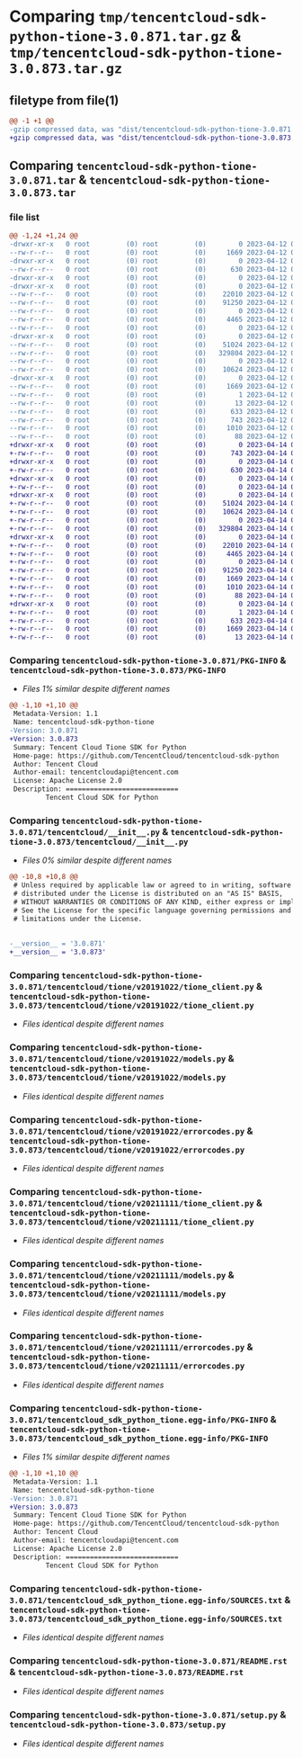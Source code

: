 # Comparing `tmp/tencentcloud-sdk-python-tione-3.0.871.tar.gz` & `tmp/tencentcloud-sdk-python-tione-3.0.873.tar.gz`

## filetype from file(1)

```diff
@@ -1 +1 @@
-gzip compressed data, was "dist/tencentcloud-sdk-python-tione-3.0.871.tar", last modified: Wed Apr 12 00:44:07 2023, max compression
+gzip compressed data, was "dist/tencentcloud-sdk-python-tione-3.0.873.tar", last modified: Fri Apr 14 00:59:27 2023, max compression
```

## Comparing `tencentcloud-sdk-python-tione-3.0.871.tar` & `tencentcloud-sdk-python-tione-3.0.873.tar`

### file list

```diff
@@ -1,24 +1,24 @@
-drwxr-xr-x   0 root         (0) root         (0)        0 2023-04-12 00:44:07.000000 tencentcloud-sdk-python-tione-3.0.871/
--rw-r--r--   0 root         (0) root         (0)     1669 2023-04-12 00:44:07.000000 tencentcloud-sdk-python-tione-3.0.871/PKG-INFO
-drwxr-xr-x   0 root         (0) root         (0)        0 2023-04-12 00:44:07.000000 tencentcloud-sdk-python-tione-3.0.871/tencentcloud/
--rw-r--r--   0 root         (0) root         (0)      630 2023-04-12 00:44:07.000000 tencentcloud-sdk-python-tione-3.0.871/tencentcloud/__init__.py
-drwxr-xr-x   0 root         (0) root         (0)        0 2023-04-12 00:44:07.000000 tencentcloud-sdk-python-tione-3.0.871/tencentcloud/tione/
-drwxr-xr-x   0 root         (0) root         (0)        0 2023-04-12 00:44:07.000000 tencentcloud-sdk-python-tione-3.0.871/tencentcloud/tione/v20191022/
--rw-r--r--   0 root         (0) root         (0)    22010 2023-04-12 00:44:07.000000 tencentcloud-sdk-python-tione-3.0.871/tencentcloud/tione/v20191022/tione_client.py
--rw-r--r--   0 root         (0) root         (0)    91250 2023-04-12 00:44:07.000000 tencentcloud-sdk-python-tione-3.0.871/tencentcloud/tione/v20191022/models.py
--rw-r--r--   0 root         (0) root         (0)        0 2023-04-12 00:44:07.000000 tencentcloud-sdk-python-tione-3.0.871/tencentcloud/tione/v20191022/__init__.py
--rw-r--r--   0 root         (0) root         (0)     4465 2023-04-12 00:44:07.000000 tencentcloud-sdk-python-tione-3.0.871/tencentcloud/tione/v20191022/errorcodes.py
--rw-r--r--   0 root         (0) root         (0)        0 2023-04-12 00:44:07.000000 tencentcloud-sdk-python-tione-3.0.871/tencentcloud/tione/__init__.py
-drwxr-xr-x   0 root         (0) root         (0)        0 2023-04-12 00:44:07.000000 tencentcloud-sdk-python-tione-3.0.871/tencentcloud/tione/v20211111/
--rw-r--r--   0 root         (0) root         (0)    51024 2023-04-12 00:44:07.000000 tencentcloud-sdk-python-tione-3.0.871/tencentcloud/tione/v20211111/tione_client.py
--rw-r--r--   0 root         (0) root         (0)   329804 2023-04-12 00:44:07.000000 tencentcloud-sdk-python-tione-3.0.871/tencentcloud/tione/v20211111/models.py
--rw-r--r--   0 root         (0) root         (0)        0 2023-04-12 00:44:07.000000 tencentcloud-sdk-python-tione-3.0.871/tencentcloud/tione/v20211111/__init__.py
--rw-r--r--   0 root         (0) root         (0)    10624 2023-04-12 00:44:07.000000 tencentcloud-sdk-python-tione-3.0.871/tencentcloud/tione/v20211111/errorcodes.py
-drwxr-xr-x   0 root         (0) root         (0)        0 2023-04-12 00:44:07.000000 tencentcloud-sdk-python-tione-3.0.871/tencentcloud_sdk_python_tione.egg-info/
--rw-r--r--   0 root         (0) root         (0)     1669 2023-04-12 00:44:07.000000 tencentcloud-sdk-python-tione-3.0.871/tencentcloud_sdk_python_tione.egg-info/PKG-INFO
--rw-r--r--   0 root         (0) root         (0)        1 2023-04-12 00:44:07.000000 tencentcloud-sdk-python-tione-3.0.871/tencentcloud_sdk_python_tione.egg-info/dependency_links.txt
--rw-r--r--   0 root         (0) root         (0)       13 2023-04-12 00:44:07.000000 tencentcloud-sdk-python-tione-3.0.871/tencentcloud_sdk_python_tione.egg-info/top_level.txt
--rw-r--r--   0 root         (0) root         (0)      633 2023-04-12 00:44:07.000000 tencentcloud-sdk-python-tione-3.0.871/tencentcloud_sdk_python_tione.egg-info/SOURCES.txt
--rw-r--r--   0 root         (0) root         (0)      743 2023-04-12 00:44:07.000000 tencentcloud-sdk-python-tione-3.0.871/README.rst
--rw-r--r--   0 root         (0) root         (0)     1010 2023-04-12 00:44:07.000000 tencentcloud-sdk-python-tione-3.0.871/setup.py
--rw-r--r--   0 root         (0) root         (0)       88 2023-04-12 00:44:07.000000 tencentcloud-sdk-python-tione-3.0.871/setup.cfg
+drwxr-xr-x   0 root         (0) root         (0)        0 2023-04-14 00:59:27.000000 tencentcloud-sdk-python-tione-3.0.873/
+-rw-r--r--   0 root         (0) root         (0)      743 2023-04-14 00:59:27.000000 tencentcloud-sdk-python-tione-3.0.873/README.rst
+drwxr-xr-x   0 root         (0) root         (0)        0 2023-04-14 00:59:27.000000 tencentcloud-sdk-python-tione-3.0.873/tencentcloud/
+-rw-r--r--   0 root         (0) root         (0)      630 2023-04-14 00:59:27.000000 tencentcloud-sdk-python-tione-3.0.873/tencentcloud/__init__.py
+drwxr-xr-x   0 root         (0) root         (0)        0 2023-04-14 00:59:27.000000 tencentcloud-sdk-python-tione-3.0.873/tencentcloud/tione/
+-rw-r--r--   0 root         (0) root         (0)        0 2023-04-14 00:59:27.000000 tencentcloud-sdk-python-tione-3.0.873/tencentcloud/tione/__init__.py
+drwxr-xr-x   0 root         (0) root         (0)        0 2023-04-14 00:59:27.000000 tencentcloud-sdk-python-tione-3.0.873/tencentcloud/tione/v20211111/
+-rw-r--r--   0 root         (0) root         (0)    51024 2023-04-14 00:59:27.000000 tencentcloud-sdk-python-tione-3.0.873/tencentcloud/tione/v20211111/tione_client.py
+-rw-r--r--   0 root         (0) root         (0)    10624 2023-04-14 00:59:27.000000 tencentcloud-sdk-python-tione-3.0.873/tencentcloud/tione/v20211111/errorcodes.py
+-rw-r--r--   0 root         (0) root         (0)        0 2023-04-14 00:59:27.000000 tencentcloud-sdk-python-tione-3.0.873/tencentcloud/tione/v20211111/__init__.py
+-rw-r--r--   0 root         (0) root         (0)   329804 2023-04-14 00:59:27.000000 tencentcloud-sdk-python-tione-3.0.873/tencentcloud/tione/v20211111/models.py
+drwxr-xr-x   0 root         (0) root         (0)        0 2023-04-14 00:59:27.000000 tencentcloud-sdk-python-tione-3.0.873/tencentcloud/tione/v20191022/
+-rw-r--r--   0 root         (0) root         (0)    22010 2023-04-14 00:59:27.000000 tencentcloud-sdk-python-tione-3.0.873/tencentcloud/tione/v20191022/tione_client.py
+-rw-r--r--   0 root         (0) root         (0)     4465 2023-04-14 00:59:27.000000 tencentcloud-sdk-python-tione-3.0.873/tencentcloud/tione/v20191022/errorcodes.py
+-rw-r--r--   0 root         (0) root         (0)        0 2023-04-14 00:59:27.000000 tencentcloud-sdk-python-tione-3.0.873/tencentcloud/tione/v20191022/__init__.py
+-rw-r--r--   0 root         (0) root         (0)    91250 2023-04-14 00:59:27.000000 tencentcloud-sdk-python-tione-3.0.873/tencentcloud/tione/v20191022/models.py
+-rw-r--r--   0 root         (0) root         (0)     1669 2023-04-14 00:59:27.000000 tencentcloud-sdk-python-tione-3.0.873/PKG-INFO
+-rw-r--r--   0 root         (0) root         (0)     1010 2023-04-14 00:59:27.000000 tencentcloud-sdk-python-tione-3.0.873/setup.py
+-rw-r--r--   0 root         (0) root         (0)       88 2023-04-14 00:59:27.000000 tencentcloud-sdk-python-tione-3.0.873/setup.cfg
+drwxr-xr-x   0 root         (0) root         (0)        0 2023-04-14 00:59:27.000000 tencentcloud-sdk-python-tione-3.0.873/tencentcloud_sdk_python_tione.egg-info/
+-rw-r--r--   0 root         (0) root         (0)        1 2023-04-14 00:59:27.000000 tencentcloud-sdk-python-tione-3.0.873/tencentcloud_sdk_python_tione.egg-info/dependency_links.txt
+-rw-r--r--   0 root         (0) root         (0)      633 2023-04-14 00:59:27.000000 tencentcloud-sdk-python-tione-3.0.873/tencentcloud_sdk_python_tione.egg-info/SOURCES.txt
+-rw-r--r--   0 root         (0) root         (0)     1669 2023-04-14 00:59:27.000000 tencentcloud-sdk-python-tione-3.0.873/tencentcloud_sdk_python_tione.egg-info/PKG-INFO
+-rw-r--r--   0 root         (0) root         (0)       13 2023-04-14 00:59:27.000000 tencentcloud-sdk-python-tione-3.0.873/tencentcloud_sdk_python_tione.egg-info/top_level.txt
```

### Comparing `tencentcloud-sdk-python-tione-3.0.871/PKG-INFO` & `tencentcloud-sdk-python-tione-3.0.873/PKG-INFO`

 * *Files 1% similar despite different names*

```diff
@@ -1,10 +1,10 @@
 Metadata-Version: 1.1
 Name: tencentcloud-sdk-python-tione
-Version: 3.0.871
+Version: 3.0.873
 Summary: Tencent Cloud Tione SDK for Python
 Home-page: https://github.com/TencentCloud/tencentcloud-sdk-python
 Author: Tencent Cloud
 Author-email: tencentcloudapi@tencent.com
 License: Apache License 2.0
 Description: ============================
         Tencent Cloud SDK for Python
```

### Comparing `tencentcloud-sdk-python-tione-3.0.871/tencentcloud/__init__.py` & `tencentcloud-sdk-python-tione-3.0.873/tencentcloud/__init__.py`

 * *Files 0% similar despite different names*

```diff
@@ -10,8 +10,8 @@
 # Unless required by applicable law or agreed to in writing, software
 # distributed under the License is distributed on an "AS IS" BASIS,
 # WITHOUT WARRANTIES OR CONDITIONS OF ANY KIND, either express or implied.
 # See the License for the specific language governing permissions and
 # limitations under the License.
 
 
-__version__ = '3.0.871'
+__version__ = '3.0.873'
```

### Comparing `tencentcloud-sdk-python-tione-3.0.871/tencentcloud/tione/v20191022/tione_client.py` & `tencentcloud-sdk-python-tione-3.0.873/tencentcloud/tione/v20191022/tione_client.py`

 * *Files identical despite different names*

### Comparing `tencentcloud-sdk-python-tione-3.0.871/tencentcloud/tione/v20191022/models.py` & `tencentcloud-sdk-python-tione-3.0.873/tencentcloud/tione/v20191022/models.py`

 * *Files identical despite different names*

### Comparing `tencentcloud-sdk-python-tione-3.0.871/tencentcloud/tione/v20191022/errorcodes.py` & `tencentcloud-sdk-python-tione-3.0.873/tencentcloud/tione/v20191022/errorcodes.py`

 * *Files identical despite different names*

### Comparing `tencentcloud-sdk-python-tione-3.0.871/tencentcloud/tione/v20211111/tione_client.py` & `tencentcloud-sdk-python-tione-3.0.873/tencentcloud/tione/v20211111/tione_client.py`

 * *Files identical despite different names*

### Comparing `tencentcloud-sdk-python-tione-3.0.871/tencentcloud/tione/v20211111/models.py` & `tencentcloud-sdk-python-tione-3.0.873/tencentcloud/tione/v20211111/models.py`

 * *Files identical despite different names*

### Comparing `tencentcloud-sdk-python-tione-3.0.871/tencentcloud/tione/v20211111/errorcodes.py` & `tencentcloud-sdk-python-tione-3.0.873/tencentcloud/tione/v20211111/errorcodes.py`

 * *Files identical despite different names*

### Comparing `tencentcloud-sdk-python-tione-3.0.871/tencentcloud_sdk_python_tione.egg-info/PKG-INFO` & `tencentcloud-sdk-python-tione-3.0.873/tencentcloud_sdk_python_tione.egg-info/PKG-INFO`

 * *Files 1% similar despite different names*

```diff
@@ -1,10 +1,10 @@
 Metadata-Version: 1.1
 Name: tencentcloud-sdk-python-tione
-Version: 3.0.871
+Version: 3.0.873
 Summary: Tencent Cloud Tione SDK for Python
 Home-page: https://github.com/TencentCloud/tencentcloud-sdk-python
 Author: Tencent Cloud
 Author-email: tencentcloudapi@tencent.com
 License: Apache License 2.0
 Description: ============================
         Tencent Cloud SDK for Python
```

### Comparing `tencentcloud-sdk-python-tione-3.0.871/tencentcloud_sdk_python_tione.egg-info/SOURCES.txt` & `tencentcloud-sdk-python-tione-3.0.873/tencentcloud_sdk_python_tione.egg-info/SOURCES.txt`

 * *Files identical despite different names*

### Comparing `tencentcloud-sdk-python-tione-3.0.871/README.rst` & `tencentcloud-sdk-python-tione-3.0.873/README.rst`

 * *Files identical despite different names*

### Comparing `tencentcloud-sdk-python-tione-3.0.871/setup.py` & `tencentcloud-sdk-python-tione-3.0.873/setup.py`

 * *Files identical despite different names*

